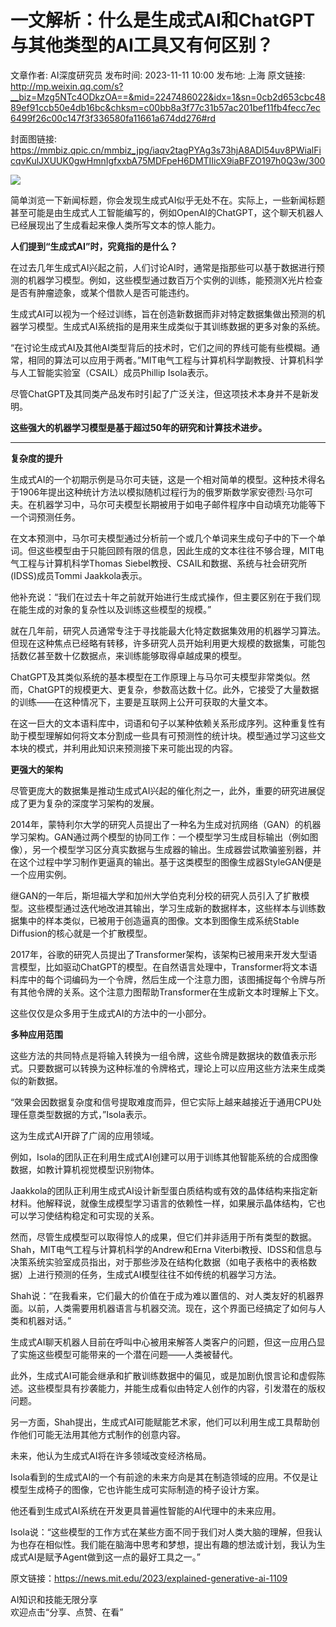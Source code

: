 # 一文解析：什么是生成式AI和ChatGPT与其他类型的AI工具又有何区别？

文章作者: AI深度研究员
发布时间: 2023-11-11 10:00
发布地: 上海
原文链接: http://mp.weixin.qq.com/s?__biz=Mzg5NTc4ODkzOA==&mid=2247486022&idx=1&sn=0cb2d653cbc4889ef91ccb50e4db16bc&chksm=c00bb8a3f77c31b57ac201bef11fb4fecc7ec6499f26c00c147f3f336580fa11661a674dd276#rd

封面图链接: https://mmbiz.qpic.cn/mmbiz_jpg/iaqv2tagPYAg3s73hjA8ADl54uv8PWialFicqvKulJXUUK0gwHmnIgfxxbA75MDFpeH6DMTIIicX9iaBFZO197h0Q3w/300

![](https://mmbiz.qpic.cn/mmbiz_jpg/iaqv2tagPYAg3s73hjA8ADl54uv8PWialFhr6WIhlIgibMzKckWqwsZ5pOzKRlmNXazRsMcEwuzAXxkZ51bv3nxoA/640?wx_fmt=jpeg)

简单浏览一下新闻标题，你会发现生成式AI似乎无处不在。实际上，一些新闻标题甚至可能是由生成式人工智能编写的，例如OpenAI的ChatGPT，这个聊天机器人已经展现出了生成看起来像人类所写文本的惊人能力。

**人们提到“生成式AI”时，究竟指的是什么？**

在过去几年生成式AI兴起之前，人们讨论AI时，通常是指那些可以基于数据进行预测的机器学习模型。例如，这些模型通过数百万个实例的训练，能预测X光片检查是否有肿瘤迹象，或某个借款人是否可能违约。

生成式AI可以视为一个经过训练，旨在创造新数据而非对特定数据集做出预测的机器学习模型。生成式AI系统指的是用来生成类似于其训练数据的更多对象的系统。

“在讨论生成式AI及其他AI类型背后的技术时，它们之间的界线可能有些模糊。通常，相同的算法可以应用于两者。”MIT电气工程与计算机科学副教授、计算机科学与人工智能实验室（CSAIL）成员Phillip
Isola表示。

尽管ChatGPT及其同类产品发布时引起了广泛关注，但这项技术本身并不是新发明。

**这些强大的机器学习模型是基于超过50年的研究和计算技术进步。**

****  

**复杂度的提升**

生成式AI的一个初期示例是马尔可夫链，这是一个相对简单的模型。这种技术得名于1906年提出这种统计方法以模拟随机过程行为的俄罗斯数学家安德烈·马尔可夫。在机器学习中，马尔可夫模型长期被用于如电子邮件程序中自动填充功能等下一个词预测任务。

在文本预测中，马尔可夫模型通过分析前一个或几个单词来生成句子中的下一个单词。但这些模型由于只能回顾有限的信息，因此生成的文本往往不够合理，MIT电气工程与计算机科学Thomas
Siebel教授、CSAIL和数据、系统与社会研究所(IDSS)成员Tommi Jaakkola表示。

他补充说：“我们在过去十年之前就开始进行生成式操作，但主要区别在于我们现在能生成的对象的复杂性以及训练这些模型的规模。”

就在几年前，研究人员通常专注于寻找能最大化特定数据集效用的机器学习算法。但现在这种焦点已经略有转移，许多研究人员开始利用更大规模的数据集，可能包括数亿甚至数十亿数据点，来训练能够取得卓越成果的模型。

ChatGPT及其类似系统的基本模型在工作原理上与马尔可夫模型非常类似。然而，ChatGPT的规模更大、更复杂，参数高达数十亿。此外，它接受了大量数据的训练——在这种情况下，主要是互联网上公开可获取的大量文本。

在这一巨大的文本语料库中，词语和句子以某种依赖关系形成序列。这种重复性有助于模型理解如何将文本分割成一些具有可预测性的统计块。模型通过学习这些文本块的模式，并利用此知识来预测接下来可能出现的内容。

  

**更强大的架构**

尽管更庞大的数据集是推动生成式AI兴起的催化剂之一，此外，重要的研究进展促成了更为复杂的深度学习架构的发展。

2014年，蒙特利尔大学的研究人员提出了一种名为生成对抗网络（GAN）的机器学习架构。GAN通过两个模型的协同工作：一个模型学习生成目标输出（例如图像），另一个模型学习区分真实数据与生成器的输出。生成器尝试欺骗鉴别器，并在这个过程中学习制作更逼真的输出。基于这类模型的图像生成器StyleGAN便是一个应用实例。

继GAN的一年后，斯坦福大学和加州大学伯克利分校的研究人员引入了扩散模型。这些模型通过迭代地改进其输出，学习生成新的数据样本，这些样本与训练数据集中的样本类似，已被用于创造逼真的图像。文本到图像生成系统Stable
Diffusion的核心就是一个扩散模型。

2017年，谷歌的研究人员提出了Transformer架构，该架构已被用来开发大型语言模型，比如驱动ChatGPT的模型。在自然语言处理中，Transformer将文本语料库中的每个词编码为一个令牌，然后生成一个注意力图，该图捕捉每个令牌与所有其他令牌的关系。这个注意力图帮助Transformer在生成新文本时理解上下文。

这些仅仅是众多用于生成式AI的方法中的一小部分。

  

**多种应用范围**

这些方法的共同特点是将输入转换为一组令牌，这些令牌是数据块的数值表示形式。只要数据可以转换为这种标准的令牌格式，理论上可以应用这些方法来生成类似的新数据。

“效果会因数据复杂度和信号提取难度而异，但它实际上越来越接近于通用CPU处理任意类型数据的方式，”Isola表示。

这为生成式AI开辟了广阔的应用领域。

例如，Isola的团队正在利用生成式AI创建可以用于训练其他智能系统的合成图像数据，如教计算机视觉模型识别物体。

Jaakkola的团队正利用生成式AI设计新型蛋白质结构或有效的晶体结构来指定新材料。他解释说，就像生成模型学习语言的依赖性一样，如果展示晶体结构，它也可以学习使结构稳定和可实现的关系。

然而，尽管生成模型可以取得惊人的成果，但它们并非适用于所有类型的数据。Shah，MIT电气工程与计算机科学的Andrew和Erna
Viterbi教授、IDSS和信息与决策系统实验室成员指出，对于那些涉及在结构化数据（如电子表格中的表格数据）上进行预测的任务，生成式AI模型往往不如传统的机器学习方法。

Shah说：“在我看来，它们最大的价值在于成为难以置信的、对人类友好的机器界面。以前，人类需要用机器语言与机器交流。现在，这个界面已经搞定了如何与人类和机器对话。”

生成式AI聊天机器人目前在呼叫中心被用来解答人类客户的问题，但这一应用凸显了实施这些模型可能带来的一个潜在问题——人类被替代。

此外，生成式AI可能会继承和扩散训练数据中的偏见，或是加剧仇恨言论和虚假陈述。这些模型具有抄袭能力，并能生成看似由特定人创作的内容，引发潜在的版权问题。

另一方面，Shah提出，生成式AI可能赋能艺术家，他们可以利用生成工具帮助创作他们可能无法用其他方式制作的创意内容。

未来，他认为生成式AI将在许多领域改变经济格局。

Isola看到的生成式AI的一个有前途的未来方向是其在制造领域的应用。不仅是让模型生成椅子的图像，它也许能生成可实际制造的椅子设计方案。

他还看到生成式AI系统在开发更具普遍性智能的AI代理中的未来应用。

Isola说：“这些模型的工作方式在某些方面不同于我们对人类大脑的理解，但我认为也存在相似性。我们能在脑海中思考和梦想，提出有趣的想法或计划，我认为生成式AI是赋予Agent做到这一点的最好工具之一。”

  

原文链接：https://news.mit.edu/2023/explained-generative-ai-1109

AI知识和技能无限分享  
欢迎点击“分享、点赞、在看”

